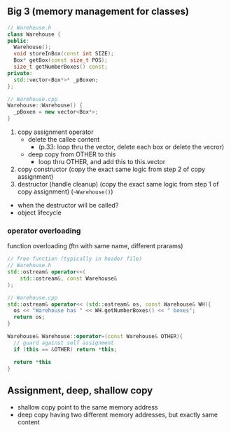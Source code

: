 ## Big 3 (memory management for classes)

```c++
// Warehouse.h
class Warehouse {
public:
  Warehouse();
  void storeInBox(const int SIZE);
  Box* getBox(const size_t POS);
  size_t getNumberBoxes() const;
private:
  std::vector<Box*>* _pBoxen;
};

// Warehouse.cpp
Warehouse::Warehouse() {
  _pBoxen = new vector<Box*>;
}
```

1. copy assignment operator
   - delete the callee content
     - (p.33: loop thru the vector, delete each box or delete the vecror)
   - deep copy from OTHER to this
     - loop thru OTHER, and add this to this.vector
2. copy constructor (copy the exact same logic from step 2 of copy assignment)
3. destructor (handle cleanup) (copy the exact same logic from step 1 of copy assignment) (`~Warehouse()`)

- when the destructor will be called?
- object lifecycle

### operator overloading

function overloading (ftn with same name, different prarams)

```c++
// free function (typically in header file)
// Warehouse.h
std::ostream& operator<<(
    std::ostream&, const Warehouse&
);

// Warehouse.cpp
std::ostream& operator<< (std::ostream& os, const Warehouse& WH){
  os << "Warehouse has " << WH.getNumberBoxes() << " boxes";
  return os;
}
```

```c++
Warehouse& Warehouse::operator=(const Warehouse& OTHER){
  // guard against self assignment
  if (this == &OTHER) return *this;

  return *this
}
```

## Assignment, deep, shallow copy

- shallow copy point to the same memory address
- deep copy having two different memory addresses, but exactly same content

##
